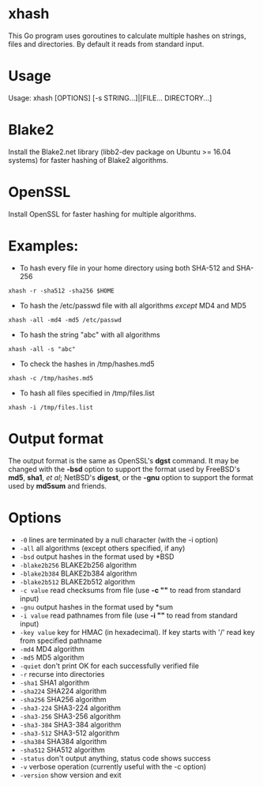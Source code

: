 # xhash
This Go program uses goroutines to calculate multiple hashes on strings, files and directories.  By default it reads from standard input.

# Usage

Usage: xhash [OPTIONS] [-s STRING...]|[FILE... DIRECTORY...]

# Blake2

Install the Blake2.net library (libb2-dev package on Ubuntu >= 16.04 systems) for faster hashing of Blake2 algorithms.

# OpenSSL

Install OpenSSL for faster hashing for multiple algorithms.

# Examples:

* To hash every file in your home directory using both SHA-512 and SHA-256

`xhash -r -sha512 -sha256 $HOME`

* To hash the /etc/passwd file with all algorithms _except_ MD4 and MD5

`xhash -all -md4 -md5 /etc/passwd`

* To hash the string "abc" with all algorithms

`xhash -all -s "abc"`

* To check the hashes in /tmp/hashes.md5

`xhash -c /tmp/hashes.md5`

* To hash all files specified in /tmp/files.list

`xhash -i /tmp/files.list`

# Output format

The output format is the same as OpenSSL's **dgst** command.  It may be changed with the **-bsd** option to support the format used by FreeBSD's **md5**, **sha1**, _et al_; NetBSD's **digest**, or the **-gnu** option to support the format used by **md5sum** and friends.

# Options

* `-0`
    	lines are terminated by a null character (with the -i option)
* `-all`
    	all algorithms (except others specified, if any)
* `-bsd`
    	output hashes in the format used by \*BSD
* `-blake2b256`
    	BLAKE2b256 algorithm
* `-blake2b384`
    	BLAKE2b384 algorithm
* `-blake2b512`
    	BLAKE2b512 algorithm
* `-c value`
    	read checksums from file (use **-c ""** to read from standard input)
* `-gnu`
    	output hashes in the format used by \*sum
* `-i value`
    	read pathnames from file (use **-i ""** to read from standard input)
* `-key value`
    	key for HMAC (in hexadecimal). If key starts with '/' read key from specified pathname
* `-md4`
    	MD4 algorithm
* `-md5`
    	MD5 algorithm
* `-quiet`
    	don't print OK for each successfully verified file
* `-r`
	recurse into directories
* `-sha1`
    	SHA1 algorithm
* `-sha224`
    	SHA224 algorithm
* `-sha256`
    	SHA256 algorithm
* `-sha3-224`
    	SHA3-224 algorithm
* `-sha3-256`
    	SHA3-256 algorithm
* `-sha3-384`
    	SHA3-384 algorithm
* `-sha3-512`
    	SHA3-512 algorithm
* `-sha384`
    	SHA384 algorithm
* `-sha512`
    	SHA512 algorithm
* `-status`
    	don't output anything, status code shows success
* `-v`
	verbose operation (currently useful with the -c option)
* `-version`
    	show version and exit

